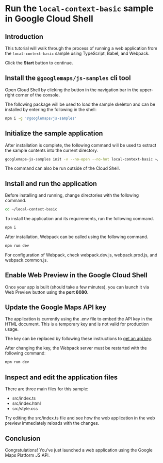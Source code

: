 # Run the `local-context-basic` sample in Google Cloud Shell

<walkthrough-tutorial-duration duration="10"/>

## Introduction

This tutorial will walk through the process of running a web application from
the `local-context-basic` sample using TypeScript, Babel, and Webpack.

Click the **Start** button to continue.

## Install the `@googlemaps/js-samples` cli tool

Open Cloud Shell by clicking the
<walkthrough-cloud-shell-icon></walkthrough-cloud-shell-icon> button in the
navigation bar in the upper-right corner of the console.

The following package will be used to load the sample skeleton and can be
installed by entering the following in the shell:

```bash
npm i -g '@googlemaps/js-samples'
```

## Initialize the sample application

After installation is complete, the following command will be used to extract
the sample contents into the current directory.

```bash
googlemaps-js-samples init -v --no-open --no-hot local-context-basic ~/local-context-basic
```

The command can also be run outside of the Cloud Shell.

## Install and run the application

Before installing and running, change directories with the following command.

```bash
cd ~/local-context-basic
```

To install the application and its requirements, run the following command.

```bash
npm i
```

After installation, Webpack can be called using the following command.

```bash
npm run dev
```

For configuration of Webpack, check
<walkthrough-editor-open-file filePath="local-context-basic/webpack.dev.js">webpack.dev.js</walkthrough-editor-open-file>,
<walkthrough-editor-open-file filePath="local-context-basic/webpack.prod.js">webpack.prod.js</walkthrough-editor-open-file>,
and
<walkthrough-editor-open-file filePath="local-context-basic/webpack.common.js">webpack.common.js</walkthrough-editor-open-file>.

## Enable Web Preview in the Google Cloud Shell

Once your app is built (should take a few minutes), you can launch it via
<walkthrough-spotlight-pointer target="cloudshell" spotlightId="devshell-web-preview-button">Web
Preview button</walkthrough-spotlight-pointer> using the **port 8080**.

## Update the Google Maps API key

The application is currently using the
<walkthrough-editor-open-file filePath="local-context-basic/.env">.env</walkthrough-editor-open-file>
file to embed the API key in the HTML document. This is a temporary key and is
not valid for production usage.

The key can be replaced by following these instructions to
[get an api key](https://developers.google.com/maps/documentation/javascript/get-api-key).

After changing the key, the Webpack server must be restarted with the following
command:

```bash
npm run dev
```

## Inspect and edit the application files

There are three main files for this sample:

*   <walkthrough-editor-open-file filePath="local-context-basic/src/index.ts">src/index.ts</walkthrough-editor-open-file>
*   <walkthrough-editor-open-file filePath="local-context-basic/src/index.html">src/index.html</walkthrough-editor-open-file>
*   <walkthrough-editor-open-file filePath="local-context-basic/src/style.css">src/style.css</walkthrough-editor-open-file>

Try editing the <walkthrough-editor-open-file filePath="local-context-basic/src/index.ts">src/index.ts</walkthrough-editor-open-file> file and see how the web application in the web preview immediately reloads with the changes.

## Conclusion

<walkthrough-conclusion-trophy></walkthrough-conclusion-trophy>

Congratulations! You've just launched a web application using the Google Maps
Platform JS API.
